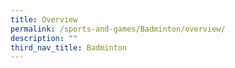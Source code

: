 ```yaml
---
title: Overview
permalink: /sports-and-games/Badminton/overview/
description: ""
third_nav_title: Badminton
---
```

